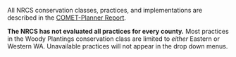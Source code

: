 
All NRCS conservation classes, practices, and implementations are
described in the
<a href='https://storage.googleapis.com/comet_public_directory/planner50states/pdfs/COMET-PlannerReport.pdf' target = "_blank">COMET-Planner
Report</a>.

**The NRCS has not evaluated all practices for every county.** Most
practices in the Woody Plantings conservation class are limited to
*either* Eastern or Western WA. Unavailable practices will not appear in
the drop down menus.
